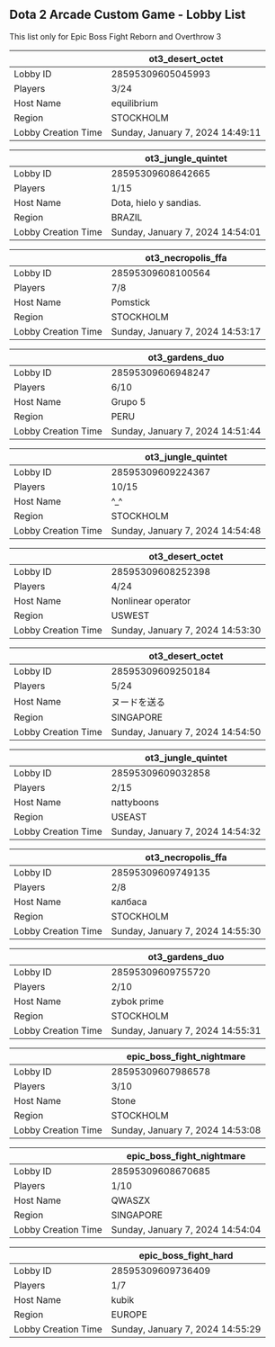 ## Dota 2 Arcade Custom Game - Lobby List

This list only for Epic Boss Fight Reborn and Overthrow 3

|  | ot3_desert_octet |
| ------ | ------ |
| Lobby ID | 28595309605045993 |
| Players | 3/24 |
| Host Name | equilibrium |
| Region | STOCKHOLM |
| Lobby Creation Time | Sunday, January 7, 2024 14:49:11 |


|  | ot3_jungle_quintet |
| ------ | ------ |
| Lobby ID | 28595309608642665 |
| Players | 1/15 |
| Host Name | Dota, hielo y sandias. |
| Region | BRAZIL |
| Lobby Creation Time | Sunday, January 7, 2024 14:54:01 |


|  | ot3_necropolis_ffa |
| ------ | ------ |
| Lobby ID | 28595309608100564 |
| Players | 7/8 |
| Host Name | Pomstick |
| Region | STOCKHOLM |
| Lobby Creation Time | Sunday, January 7, 2024 14:53:17 |


|  | ot3_gardens_duo |
| ------ | ------ |
| Lobby ID | 28595309606948247 |
| Players | 6/10 |
| Host Name | Grupo 5 |
| Region | PERU |
| Lobby Creation Time | Sunday, January 7, 2024 14:51:44 |


|  | ot3_jungle_quintet |
| ------ | ------ |
| Lobby ID | 28595309609224367 |
| Players | 10/15 |
| Host Name | ^_^ |
| Region | STOCKHOLM |
| Lobby Creation Time | Sunday, January 7, 2024 14:54:48 |


|  | ot3_desert_octet |
| ------ | ------ |
| Lobby ID | 28595309608252398 |
| Players | 4/24 |
| Host Name | Nonlinear operator |
| Region | USWEST |
| Lobby Creation Time | Sunday, January 7, 2024 14:53:30 |


|  | ot3_desert_octet |
| ------ | ------ |
| Lobby ID | 28595309609250184 |
| Players | 5/24 |
| Host Name | ヌードを送る |
| Region | SINGAPORE |
| Lobby Creation Time | Sunday, January 7, 2024 14:54:50 |


|  | ot3_jungle_quintet |
| ------ | ------ |
| Lobby ID | 28595309609032858 |
| Players | 2/15 |
| Host Name | nattyboons |
| Region | USEAST |
| Lobby Creation Time | Sunday, January 7, 2024 14:54:32 |


|  | ot3_necropolis_ffa |
| ------ | ------ |
| Lobby ID | 28595309609749135 |
| Players | 2/8 |
| Host Name | калбаса |
| Region | STOCKHOLM |
| Lobby Creation Time | Sunday, January 7, 2024 14:55:30 |


|  | ot3_gardens_duo |
| ------ | ------ |
| Lobby ID | 28595309609755720 |
| Players | 2/10 |
| Host Name | zybok prime |
| Region | STOCKHOLM |
| Lobby Creation Time | Sunday, January 7, 2024 14:55:31 |


|  | epic_boss_fight_nightmare |
| ------ | ------ |
| Lobby ID | 28595309607986578 |
| Players | 3/10 |
| Host Name | Stone |
| Region | STOCKHOLM |
| Lobby Creation Time | Sunday, January 7, 2024 14:53:08 |


|  | epic_boss_fight_nightmare |
| ------ | ------ |
| Lobby ID | 28595309608670685 |
| Players | 1/10 |
| Host Name | QWASZX |
| Region | SINGAPORE |
| Lobby Creation Time | Sunday, January 7, 2024 14:54:04 |


|  | epic_boss_fight_hard |
| ------ | ------ |
| Lobby ID | 28595309609736409 |
| Players | 1/7 |
| Host Name | kubik |
| Region | EUROPE |
| Lobby Creation Time | Sunday, January 7, 2024 14:55:29 |


